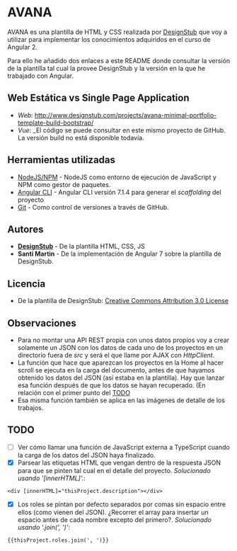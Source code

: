 # AVANA

AVANA es una plantilla de HTML y CSS realizada por [DesignStub](http://www.designstub.com) que voy a utilizar para implementar los conocimientos adquiridos en el curso de Angular 2.

Para ello he añadido dos enlaces a este README donde consultar la versión de la plantilla tal cual la provee DesignStub y la versión en la que he trabajado con Angular.

## Web Estática vs Single Page Application
* *Web*: http://www.designstub.com/projects/avana-minimal-portfolio-template-build-bootstrap/
* *Vue*: _El código se puede consultar en este mismo proyecto de GitHub. La versión build no está disponible todavía.

## Herramientas utilizadas

* [NodeJS/NPM](https://nodejs.org/es/) - NodeJS como entorno de ejecución de JavaScript y NPM como gestor de paquetes.
* [Angular CLI](https://github.com/angular/angular-cli) - Angular CLI versión 7.1.4 para generar el *scaffolding* del proyecto
* [Git](https://git-scm.com/) - Como control de versiones a través de GitHub.

## Autores

* **[DesignStub](http://www.designstub.com)** - De la plantilla HTML, CSS, JS
* **Santi Martin** - De la implementación de Angular 7 sobre la plantilla de DesignStub.

## Licencia
* De la plantilla de DesignStub: [ Creative Commons Attribution 3.0 License ](https://creativecommons.org/licenses/by/3.0/)

## Observaciones
* Para no montar una API REST propia con unos datos propios voy a crear solamente un JSON con los datos de cada uno de los proyectos en un directorio fuera de _src_ y será el que llame por AJAX con _HttpClient_.
* La función que hace que aparezcan los proyectos en la Home al hacer scroll se ejecuta en la carga del documento, antes de que hayamos obtenido los datos del JSON (así estaba en la plantilla). Hay que lanzar esa función después de que los datos se hayan recuperado. (En relación con el primer punto del [TODO](#todo)
* Esa misma función también se aplica en las imágenes de detalle de los trabajos.

## TODO
- [ ] Ver cómo llamar una función de JavaScript externa a TypeScript cuando la carga de los datos del JSON haya finalizado.
- [X] Parsear las etiquetas HTML que vengan dentro de la respuesta JSON para que se pinten tal cual en el detalle del proyecto. _Solucionado usando '\[innerHTML\]'._:
~~~~
<div [innerHTML]="thisProject.description"></div>
~~~~
- [X] Los roles se pintan por defecto separados por comas sin espacio entre ellos (como vienen del JSON). ¿Recorrer el array para insertar un espacio antes de cada nombre excepto del primero?. _Solucionado usando '.join(\', \')'_:
~~~~
{{thisProject.roles.join(', ')}}
~~~~
